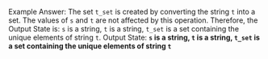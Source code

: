 Example Answer:
The set `t_set` is created by converting the string `t` into a set. The values of `s` and `t` are not affected by this operation. Therefore, the Output State is: `s` is a string, `t` is a string, `t_set` is a set containing the unique elements of string `t`.
Output State: **`s` is a string, `t` is a string, `t_set` is a set containing the unique elements of string `t`**